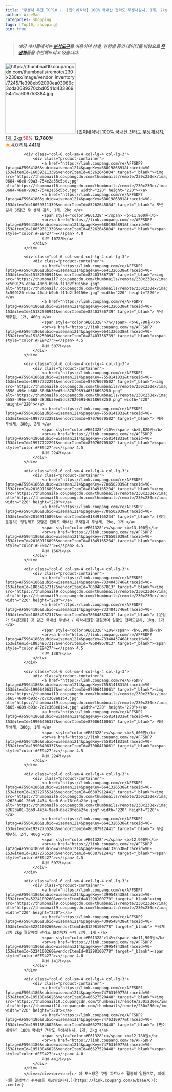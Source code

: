 ```yaml
---
title: "무생채 추천 TOP10 -  [민이네식탁] 100% 국내산 전라도 무생채김치, 1개, 2kg "
author: WiseMan
categories: shopping
tags: [Top10, shopping]
pin: true
---
```


> ##### 해당 게시물에서는 [**분석도구**](https://itemscout.io/)를 이용하여 **성별**, **연령별** 등의 데이터를 바탕으로 [**무생채**](https://link.coupang.com/a/baae76)들을 추천해드리고 있습니다.
<div class="container"><div class="row">
            <div class="col-6 col-sm-4 col-lg-4 col-lg-3">
                <div class="product-container">
                    <a href="https://link.coupang.com/re/AFFSDP?lptag=AF5964186&subid=wiseman1214&pageKey=7476310977&traceid=V0-153&itemId=19518846026&vendorItemId=86627520448" target="_blank"><img src="https://thumbnail10.coupangcdn.com/thumbnails/remote/230x230ex/image/vendor_inventory/7245/1e398eb92090ea03086c3cda0689270cbd0541d43386954c1ca609753384.jpg" alt="https://thumbnail10.coupangcdn.com/thumbnails/remote/230x230ex/image/vendor_inventory/7245/1e398eb92090ea03086c3cda0689270cbd0541d43386954c1ca609753384.jpg" width="220" height="220"></a>
                    <a href="https://link.coupang.com/re/AFFSDP?lptag=AF5964186&subid=wiseman1214&pageKey=7476310977&traceid=V0-153&itemId=19518846026&vendorItemId=86627520448" target="_blank"> [민이네식탁] 100% 국내산 전라도 무생채김치, 1개, 2kg </a>
                    <span style="color:#E61328">58%</span> <b>12,780원</b>
                    <br><a href="https://link.coupang.com/re/AFFSDP?lptag=AF5964186&subid=wiseman1214&pageKey=7476310977&traceid=V0-153&itemId=19518846026&vendorItemId=86627520448" target="_blank"><span style="color:#FE9427">★</span> 4.0
                    리뷰 441개</a>
                </div>
            </div>
            
            <div class="col-6 col-sm-4 col-lg-4 col-lg-3">
                <div class="product-container">
                    <a href="https://link.coupang.com/re/AFFSDP?lptag=AF5964186&subid=wiseman1214&pageKey=6801986891&traceid=V0-153&itemId=16059311339&vendorItemId=83262645834" target="_blank"><img src="https://thumbnail6.coupangcdn.com/thumbnails/remote/230x230ex/image/retail/images/2022/09/16/11/8/ecfc1b02-0684-46e8-90a3-754e2a55c5bd.jpg" alt="https://thumbnail6.coupangcdn.com/thumbnails/remote/230x230ex/image/retail/images/2022/09/16/11/8/ecfc1b02-0684-46e8-90a3-754e2a55c5bd.jpg" width="220" height="220"></a>
                    <a href="https://link.coupang.com/re/AFFSDP?lptag=AF5964186&subid=wiseman1214&pageKey=6801986891&traceid=V0-153&itemId=16059311339&vendorItemId=83262645834" target="_blank"> 모산김치 갓담근 무 생채 김치, 1개, 2kg </a>
                    <span style="color:#E61328"></span> <b>11,900원</b>
                    <br><a href="https://link.coupang.com/re/AFFSDP?lptag=AF5964186&subid=wiseman1214&pageKey=6801986891&traceid=V0-153&itemId=16059311339&vendorItemId=83262645834" target="_blank"><span style="color:#FE9427">★</span> 4.0
                    리뷰 1072개</a>
                </div>
            </div>
            
            <div class="col-6 col-sm-4 col-lg-4 col-lg-3">
                <div class="product-container">
                    <a href="https://link.coupang.com/re/AFFSDP?lptag=AF5964186&subid=wiseman1214&pageKey=6641326538&traceid=V0-153&itemId=15182500941&vendorItemId=82403756739" target="_blank"><img src="https://thumbnail7.coupangcdn.com/thumbnails/remote/230x230ex/image/retail/images/1621761769140347-5c509126-ebba-40dd-b9b6-f11d2f30156e.jpg" alt="https://thumbnail7.coupangcdn.com/thumbnails/remote/230x230ex/image/retail/images/1621761769140347-5c509126-ebba-40dd-b9b6-f11d2f30156e.jpg" width="220" height="220"></a>
                    <a href="https://link.coupang.com/re/AFFSDP?lptag=AF5964186&subid=wiseman1214&pageKey=6641326538&traceid=V0-153&itemId=15182500941&vendorItemId=82403756739" target="_blank"> 무생채무침, 1개, 400g </a>
                    <span style="color:#E61328">7%</span> <b>6,780원</b>
                    <br><a href="https://link.coupang.com/re/AFFSDP?lptag=AF5964186&subid=wiseman1214&pageKey=6641326538&traceid=V0-153&itemId=15182500941&vendorItemId=82403756739" target="_blank"><span style="color:#FE9427">★</span> 4.5
                    리뷰 507개</a>
                </div>
            </div>
            
            <div class="col-6 col-sm-4 col-lg-4 col-lg-3">
                <div class="product-container">
                    <a href="https://link.coupang.com/re/AFFSDP?lptag=AF5964186&subid=wiseman1214&pageKey=7558141831&traceid=V0-153&itemId=19977722291&vendorItemId=87076070502" target="_blank"><img src="https://thumbnail6.coupangcdn.com/thumbnails/remote/230x230ex/image/retail/images/a30c20ba-6558-496e-b668-38d8b30ed5dc8782969146318698250.png" alt="https://thumbnail6.coupangcdn.com/thumbnails/remote/230x230ex/image/retail/images/a30c20ba-6558-496e-b668-38d8b30ed5dc8782969146318698250.png" width="220" height="220"></a>
                    <a href="https://link.coupang.com/re/AFFSDP?lptag=AF5964186&subid=wiseman1214&pageKey=7558141831&traceid=V0-153&itemId=19977722291&vendorItemId=87076070502" target="_blank"> 비움 무생채, 300g, 2개 </a>
                    <span style="color:#E61328">10%</span> <b>5,820원</b>
                    <br><a href="https://link.coupang.com/re/AFFSDP?lptag=AF5964186&subid=wiseman1214&pageKey=7558141831&traceid=V0-153&itemId=19977722291&vendorItemId=87076070502" target="_blank"><span style="color:#FE9427">★</span> 4.5
                    리뷰 224개</a>
                </div>
            </div>
            
            <div class="col-6 col-sm-4 col-lg-4 col-lg-3">
                <div class="product-container">
                    <a href="https://link.coupang.com/re/AFFSDP?lptag=AF5964186&subid=wiseman1214&pageKey=7786502039&traceid=V0-153&itemId=20169116895&vendorItemId=81849165234" target="_blank"><img src="https://thumbnail6.coupangcdn.com/thumbnails/remote/230x230ex/image/vendor_inventory/b2e2/4cd76ffe5272639b8858c04e792393caf732bc4e7a5dedb46f026ee8a8e6.jpg" alt="https://thumbnail6.coupangcdn.com/thumbnails/remote/230x230ex/image/vendor_inventory/b2e2/4cd76ffe5272639b8858c04e792393caf732bc4e7a5dedb46f026ee8a8e6.jpg" width="220" height="220"></a>
                    <a href="https://link.coupang.com/re/AFFSDP?lptag=AF5964186&subid=wiseman1214&pageKey=7786502039&traceid=V0-153&itemId=20169116895&vendorItemId=81849165234" target="_blank"> [정다운김치] 당일제조 갓담은 전라도 국내산 무채김치 무생채, 2kg, 1개 </a>
                    <span style="color:#E61328"></span> <b>13,100원</b>
                    <br><a href="https://link.coupang.com/re/AFFSDP?lptag=AF5964186&subid=wiseman1214&pageKey=7786502039&traceid=V0-153&itemId=20169116895&vendorItemId=81849165234" target="_blank"><span style="color:#FE9427">★</span> 4.5
                    리뷰 166개</a>
                </div>
            </div>
            
            <div class="col-6 col-sm-4 col-lg-4 col-lg-3">
                <div class="product-container">
                    <a href="https://link.coupang.com/re/AFFSDP?lptag=AF5964186&subid=wiseman1214&pageKey=7334043746&traceid=V0-153&itemId=18834957317&vendorItemId=78684867813" target="_blank"><img src="https://thumbnail9.coupangcdn.com/thumbnails/remote/230x230ex/image/vendor_inventory/2f05/97ef6f8944216e324a77553bc910da1ec9a93dfd4e46bfc953d819c08f27.jpg" alt="https://thumbnail9.coupangcdn.com/thumbnails/remote/230x230ex/image/vendor_inventory/2f05/97ef6f8944216e324a77553bc910da1ec9a93dfd4e46bfc953d819c08f27.jpg" width="220" height="220"></a>
                    <a href="https://link.coupang.com/re/AFFSDP?lptag=AF5964186&subid=wiseman1214&pageKey=7334043746&traceid=V0-153&itemId=18834957317&vendorItemId=78684867813" target="_blank"> [운림가 54년전통] 갓 담근 국내산 무생채 / 아삭시원한 감칠맛이 일품인 전라도김치, 1kg, 1개 </a>
                    <span style="color:#E61328">10%</span> <b>8,900원</b>
                    <br><a href="https://link.coupang.com/re/AFFSDP?lptag=AF5964186&subid=wiseman1214&pageKey=7334043746&traceid=V0-153&itemId=18834957317&vendorItemId=78684867813" target="_blank"><span style="color:#FE9427">★</span> 4.5
                    리뷰 138개</a>
                </div>
            </div>
            
            <div class="col-6 col-sm-4 col-lg-4 col-lg-3">
                <div class="product-container">
                    <a href="https://link.coupang.com/re/AFFSDP?lptag=AF5964186&subid=wiseman1214&pageKey=7558141831&traceid=V0-153&itemId=19906406337&vendorItemId=87006410061" target="_blank"><img src="https://thumbnail9.coupangcdn.com/thumbnails/remote/230x230ex/image/retail/images/2023/08/25/18/2/b6a97355-5b65-4609-b93c-7c7c368e81b4.jpg" alt="https://thumbnail9.coupangcdn.com/thumbnails/remote/230x230ex/image/retail/images/2023/08/25/18/2/b6a97355-5b65-4609-b93c-7c7c368e81b4.jpg" width="220" height="220"></a>
                    <a href="https://link.coupang.com/re/AFFSDP?lptag=AF5964186&subid=wiseman1214&pageKey=7558141831&traceid=V0-153&itemId=19906406337&vendorItemId=87006410061" target="_blank"> 비움 무생채, 300g, 1개 </a>
                    <span style="color:#E61328"></span> <b>3,000원</b>
                    <br><a href="https://link.coupang.com/re/AFFSDP?lptag=AF5964186&subid=wiseman1214&pageKey=7558141831&traceid=V0-153&itemId=19906406337&vendorItemId=87006410061" target="_blank"><span style="color:#FE9427">★</span> 4.5
                    리뷰 224개</a>
                </div>
            </div>
            
            <div class="col-6 col-sm-4 col-lg-4 col-lg-3">
                <div class="product-container">
                    <a href="https://link.coupang.com/re/AFFSDP?lptag=AF5964186&subid=wiseman1214&pageKey=6641326538&traceid=V0-153&itemId=19272755243&vendorItemId=86387912441" target="_blank"><img src="https://thumbnail6.coupangcdn.com/thumbnails/remote/230x230ex/image/retail/images/1621874309252242-e2623a01-26b9-4434-9ae0-6ae78fe6a2fe.jpg" alt="https://thumbnail6.coupangcdn.com/thumbnails/remote/230x230ex/image/retail/images/1621874309252242-e2623a01-26b9-4434-9ae0-6ae78fe6a2fe.jpg" width="220" height="220"></a>
                    <a href="https://link.coupang.com/re/AFFSDP?lptag=AF5964186&subid=wiseman1214&pageKey=6641326538&traceid=V0-153&itemId=19272755243&vendorItemId=86387912441" target="_blank"> 무생채무침, 2개, 400g </a>
                    <span style="color:#E61328"></span> <b>12,990원</b>
                    <br><a href="https://link.coupang.com/re/AFFSDP?lptag=AF5964186&subid=wiseman1214&pageKey=6641326538&traceid=V0-153&itemId=19272755243&vendorItemId=86387912441" target="_blank"><span style="color:#FE9427">★</span> 4.5
                    리뷰 507개</a>
                </div>
            </div>
            
            <div class="col-6 col-sm-4 col-lg-4 col-lg-3">
                <div class="product-container">
                    <a href="https://link.coupang.com/re/AFFSDP?lptag=AF5964186&subid=wiseman1214&pageKey=4399548438&traceid=V0-153&itemId=5224100260&vendorItemId=81298100778" target="_blank"><img src="https://thumbnail9.coupangcdn.com/thumbnails/remote/230x230ex/image/vendor_inventory/e958/71b888cfe2c848af1fe0d3b37426ee51adb4c9f9b66afa20aad229ba9ede.png" alt="https://thumbnail9.coupangcdn.com/thumbnails/remote/230x230ex/image/vendor_inventory/e958/71b888cfe2c848af1fe0d3b37426ee51adb4c9f9b66afa20aad229ba9ede.png" width="220" height="220"></a>
                    <a href="https://link.coupang.com/re/AFFSDP?lptag=AF5964186&subid=wiseman1214&pageKey=4399548438&traceid=V0-153&itemId=5224100260&vendorItemId=81298100778" target="_blank"> 무생채 김치 2kg 팔팔마켓 전라도 보성녹차 무채 김치, 1개 </a>
                    <span style="color:#E61328">14%</span> <b>11,900원</b>
                    <br><a href="https://link.coupang.com/re/AFFSDP?lptag=AF5964186&subid=wiseman1214&pageKey=4399548438&traceid=V0-153&itemId=5224100260&vendorItemId=81298100778" target="_blank"><span style="color:#FE9427">★</span> 4.0
                    리뷰 141개</a>
                </div>
            </div>
            
            <div class="col-6 col-sm-4 col-lg-4 col-lg-3">
                <div class="product-container">
                    <a href="https://link.coupang.com/re/AFFSDP?lptag=AF5964186&subid=wiseman1214&pageKey=7476310977&traceid=V0-153&itemId=19518846026&vendorItemId=86627520448" target="_blank"><img src="https://thumbnail10.coupangcdn.com/thumbnails/remote/230x230ex/image/vendor_inventory/7245/1e398eb92090ea03086c3cda0689270cbd0541d43386954c1ca609753384.jpg" alt="https://thumbnail10.coupangcdn.com/thumbnails/remote/230x230ex/image/vendor_inventory/7245/1e398eb92090ea03086c3cda0689270cbd0541d43386954c1ca609753384.jpg" width="220" height="220"></a>
                    <a href="https://link.coupang.com/re/AFFSDP?lptag=AF5964186&subid=wiseman1214&pageKey=7476310977&traceid=V0-153&itemId=19518846026&vendorItemId=86627520448" target="_blank"> [민이네식탁] 100% 국내산 전라도 무생채김치, 1개, 2kg </a>
                    <span style="color:#E61328"></span> <b>12,780원</b>
                    <br><a href="https://link.coupang.com/re/AFFSDP?lptag=AF5964186&subid=wiseman1214&pageKey=7476310977&traceid=V0-153&itemId=19518846026&vendorItemId=86627520448" target="_blank"><span style="color:#FE9427">★</span> 4.0
                    리뷰 441개</a>
                </div>
            </div>
            </div></div><br><br>[👉 이 포스팅은 쿠팡 파트너스 활동의 일환으로, 이에 따른 일정액의 수수료를 제공받습니다.](https://link.coupang.com/a/baae76){: .center}